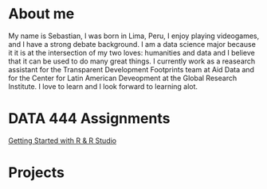 # About me
My name is Sebastian, I was born in Lima, Peru, I enjoy playing videogames, and I have a strong debate background. I am a data science major because it it is at the intersection of my two loves: humanities and data and I believe that it can be used to do many great things. I currently work as a reasearch assistant for the Transparent Development Footprints team at Aid Data and for the Center for Latin American Deveopment at the Global Research Institute. I love to learn and I look forward to learning alot.

# DATA 444 Assignments

[Getting Started with R & R Studio](8-21_Getting_Started_with_R_&_R_Studio.md)

# Projects
